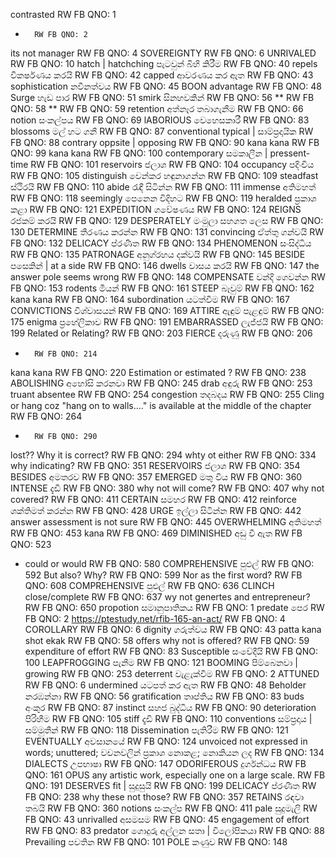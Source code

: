 contrasted		RW FB QNO: 1
*		RW FB QNO: 2
its not manager 		RW FB QNO: 4
SOVEREIGNTY		RW FB QNO: 6
UNRIVALED		RW FB QNO: 10
hatch | hatchching 	පැටවුන් බිහි කිරීම	RW FB QNO: 40
repels 	විකර්ෂණය කරයි	RW FB QNO: 42
capped 	ආවරණය කර ඇත	RW FB QNO: 43
sophistication	නවීනත්වය	RW FB QNO: 45
BOON 	advantage	RW FB QNO: 48
Surge	හැඩ පාර	RW FB QNO: 51
smirk 	සිනහවකින්	RW FB QNO: 56
** 		RW FB QNO: 58
**		RW FB QNO: 59
retention 	අත්නෑර තබාගැනීම	RW FB QNO: 66
notion 	සංකල්පය	RW FB QNO: 69
lABORIOUS 	වෙහෙසකාරී	RW FB QNO: 83
blossoms 	මල් හට ගනී	RW FB QNO: 87
conventional 	typical | සාම්ප්‍රදායික	RW FB QNO: 88
contrary 	oppsite | opposing	RW FB QNO: 90
kana kana		RW FB QNO: 99
kana kana		RW FB QNO: 100
contemporary 	සමකාලීන | pressent-time	RW FB QNO: 101
reservoirs 	ජලාශ	RW FB QNO: 104
occupancy 	පදිංචිය	RW FB QNO: 105
distinguish 	වෙන්කර හඳුනාගන්න	RW FB QNO: 109
steadfast 	ස්ථිරයි	RW FB QNO: 110
abide 	රැඳී සිටින්න	RW FB QNO: 111
immense 	අතිමහත්	RW FB QNO: 118
seemingly 	පෙනෙන විදිහට	RW FB QNO: 119
heralded 	ප්‍රකාශ කළා	RW FB QNO: 121
EXPEDITION 	ගවේෂණය	RW FB QNO: 124
REIGNS 	රජකම් කරයි	RW FB QNO: 129
DESPERATELY 	මංමුලා සහගත ලෙස	RW FB QNO: 130
DETERMINE 	තීරණය කරන්න	RW FB QNO: 131
convincing 	ඒත්තු ගන්වයි	RW FB QNO: 132
DELICACY 	ප්රණීත	RW FB QNO: 134
PHENOMENON 	සංසිද්ධිය	RW FB QNO: 135
PATRONAGE 	අනුග්රහය දක්වයි	RW FB QNO: 145
BESIDE 	පසෙකින් | at a side	RW FB QNO: 146
dwells 	වාසය කරයි	RW FB QNO: 147
the answer pole seems wrong 		RW FB QNO: 148
COMPENSATE 	වන්දි ගෙවන්න	RW FB QNO: 153
rodents 	මීයන්	RW FB QNO: 161
STEEP 	බෑවුම්	RW FB QNO: 162
kana kana		RW FB QNO: 164
subordination 	යටත්වීම	RW FB QNO: 167
CONVICTIONS 	විශ්වාසයන්	RW FB QNO: 169
ATTIRE 	ඇඳුම් පැළඳුම්	RW FB QNO: 175
enigma 	ප්‍රහේලිකාව	RW FB QNO: 191
EMBARRASSED 	ලැජ්ජයි	RW FB QNO: 199
Related or Relating?		RW FB QNO: 203
FIERCE 	දරුණු	RW FB QNO: 206
*		RW FB QNO: 214
kana kana		RW FB QNO: 220
Estimation or estimated ?		RW FB QNO: 238
ABOLISHING 	අහෝසි කරනවා	RW FB QNO: 245
drab 	අඳුරු	RW FB QNO: 253
truant 	absentee	RW FB QNO: 254
congestion 	තදබදය	RW FB QNO: 255
Cling or hang 	coz "hang on to walls…." is available at the middle of the chapter	RW FB QNO: 264
*		RW FB QNO: 290
lost?? Why it is correct?		RW FB QNO: 294
whty ot either		RW FB QNO: 334
why indicating?		RW FB QNO: 351
RESERVOIRS 	ජලාශ	RW FB QNO: 354
BESIDES 	අමතරව	RW FB QNO: 357
EMERGED 	මතු විය	RW FB QNO: 360
INTENSE 	දැඩි	RW FB QNO: 380
why not will come?		RW FB QNO: 407
why not covered?		RW FB QNO: 411
CERTAIN 	සමහර	RW FB QNO: 412
reinforce 	ශක්තිමත් කරන්න	RW FB QNO: 428
URGE 	ඉල්ලා සිටින්න	RW FB QNO: 442
answer assessment is not sure		RW FB QNO: 445
OVERWHELMING 	අතිමහත්	RW FB QNO: 453
kana		RW FB QNO: 469
DIMINISHED 	අඩු වී ඇත	RW FB QNO: 523
* could or would		RW FB QNO: 580
COMPREHENSIVE 	පුළුල්	RW FB QNO: 592
But also? Why?		RW FB QNO: 599
Nor as the first word?		RW FB QNO: 608
COMPREHENSIVE 	පුළුල්	RW FB QNO: 636
CLINCH 	close/complete	RW FB QNO: 637
wy not genertes and entrepreneur?		RW FB QNO: 650
propotion 	සමානුපාතිකය	RW FB QNO: 1
predate 	පෙර	RW FB QNO: 2
https://ptestudy.net/rfib-165-an-act/		RW FB QNO: 4
COROLLARY		RW FB QNO: 6
dignity 	ගරුත්වය	RW FB QNO: 43
patta kana shot ekak		RW FB QNO: 58
offers why not is offered?		RW FB QNO: 59
expenditure of effort		RW FB QNO: 83
Susceptible 	සංවේදීයි	RW FB QNO: 100
LEAPFROGGING 	පැනීම	RW FB QNO: 121
BOOMING 	පිම්බෙනවා | growing	RW FB QNO: 253
deterrent 	වැළැක්වීම	RW FB QNO: 2
ATTUNED		RW FB QNO: 6
undermined 	යටපත් කර ඇත	RW FB QNO: 48
Beholder 	නරඹන්නා	RW FB QNO: 56
gratification 	තෘප්තිය 	RW FB QNO: 83
buds 	අංකුර	RW FB QNO: 87
instinct 	සහජ බුද්ධිය	RW FB QNO: 90
deterioration 	පිරිහීම	RW FB QNO: 105
stiff 	දැඩි	RW FB QNO: 110
conventions 	සම්ප්‍රදාය | සම්මුතීන් 	RW FB QNO: 118
Dissemination 	පැතිරීම	RW FB QNO: 121
EVENTUALLY 	අවසානයේ	RW FB QNO: 124
unvoiced 	not expressed in words; unuttered; වචනවලින් ප්‍රකාශ නොකළ; නොකියන ලද	RW FB QNO: 134
DIALECTS 	උපභාෂා	RW FB QNO: 147
ODORIFEROUS 	දුර්ගන්ධය	RW FB QNO: 161
OPUS 	any artistic work, especially one on a large scale.	RW FB QNO: 191
DESERVES 	fit | සුදුසුයි	RW FB QNO: 199
DELICACY 	ප්රණීත	RW FB QNO: 238
why these not those?		RW FB QNO: 357
RETAINS 	රඳවා තබයි	RW FB QNO: 360
notions 	සංකල්ප	RW FB QNO: 411
pale 	සුදුමැලි	RW FB QNO: 43
unrivalled 	අසමසම	RW FB QNO: 45
engagement of effort		RW FB QNO: 83
predator 	ගොදුරු අල්ලන සතා | විලෝපිකයා	RW FB QNO: 88
Prevailing 	පවතින	RW FB QNO: 101
POLE 	කණුව	RW FB QNO: 148